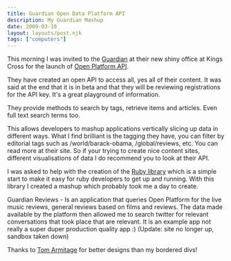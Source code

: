 ```yaml
---
title: Guardian Open Data Platform API
description: My Guardian Mashup
date: 2009-03-10
layout: layouts/post.njk
tags: ["computers"]
---
```

This morning I was invited to the [Guardian](http://www.guardian.co.uk/) at their new shiny office at Kings Cross for the launch of [Open Platform API](http://www.guardian.co.uk/open-platform).

They have created an open API to access all, yes all of their content. It was said at the end that it is in beta and that they will be reviewing registrations for the API key. It's a great playground of information.

They provide methods to search by tags, retrieve items and articles. Even full text search terms too.

This allows developers to mashup applications vertically slicing up data in different ways. What I find brilliant is the tagging they have, you can filter by editorial tags such as /world/barack-obama, /global/reviews, etc. You can read more at their site. So if your trying to create nice content sites, different visualisations of data I do recommend you to look at their API.

I was asked to help with the creation of the [Ruby library](http://github.com/james/custodian) which is a simple start to make it easy for ruby developers to get up and running. With this library I created a mashup which probably took me a day to create.

Guardian Reviews - Is an application that queries Open Platform for the live music reviews, general reviews based on films and reviews. The data made available by the platform then allowed me to search twitter for relevant conversations that took place that are relevant. It is an example app not really a super duper production quality app :) (Update: site no longer up, sandbox taken down)

Thanks to [Tom Armitage](http://infovore.org/) for better designs than my bordered divs!

